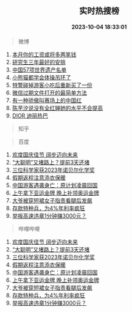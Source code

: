 <div align="center"><h2>实时热搜榜</h2><h4>2023-10-04 18:33:01</h4></div>

> 微博  

1. [本月你的工资或将多两笔钱](https://s.weibo.com/weibo?q=%23%E6%9C%AC%E6%9C%88%E4%BD%A0%E7%9A%84%E5%B7%A5%E8%B5%84%E6%88%96%E5%B0%86%E5%A4%9A%E4%B8%A4%E7%AC%94%E9%92%B1%23&t=31&band_rank=1&Refer=top)<br />
2. [研究生三年最好的安排](https://s.weibo.com/weibo?q=%E7%A0%94%E7%A9%B6%E7%94%9F%E4%B8%89%E5%B9%B4%E6%9C%80%E5%A5%BD%E7%9A%84%E5%AE%89%E6%8E%92&t=31&band_rank=2&Refer=top)<br />
3. [中国57项世界遗产名单](https://s.weibo.com/weibo?q=%23%E4%B8%AD%E5%9B%BD57%E9%A1%B9%E4%B8%96%E7%95%8C%E9%81%97%E4%BA%A7%E5%90%8D%E5%8D%95%23&t=31&band_rank=3&Refer=top)<br />
4. [小熊猫都学会体操吊环了](https://s.weibo.com/weibo?q=%23%E5%B0%8F%E7%86%8A%E7%8C%AB%E9%83%BD%E5%AD%A6%E4%BC%9A%E4%BD%93%E6%93%8D%E5%90%8A%E7%8E%AF%E4%BA%86%23&t=31&band_rank=4&Refer=top)<br />
5. [特警碰掉游客小吃后重新买了一份](https://s.weibo.com/weibo?q=%23%E7%89%B9%E8%AD%A6%E7%A2%B0%E6%8E%89%E6%B8%B8%E5%AE%A2%E5%B0%8F%E5%90%83%E5%90%8E%E9%87%8D%E6%96%B0%E4%B9%B0%E4%BA%86%E4%B8%80%E4%BB%BD%23&t=31&band_rank=5&Refer=top)<br />
6. [微信过期文件打开的最简单方法](https://s.weibo.com/weibo?q=%E5%BE%AE%E4%BF%A1%E8%BF%87%E6%9C%9F%E6%96%87%E4%BB%B6%E6%89%93%E5%BC%80%E7%9A%84%E6%9C%80%E7%AE%80%E5%8D%95%E6%96%B9%E6%B3%95&t=31&band_rank=6&Refer=top)<br />
7. [有一种骄傲叫赛场上的中国红](https://s.weibo.com/weibo?q=%23%E6%9C%89%E4%B8%80%E7%A7%8D%E9%AA%84%E5%82%B2%E5%8F%AB%E8%B5%9B%E5%9C%BA%E4%B8%8A%E7%9A%84%E4%B8%AD%E5%9B%BD%E7%BA%A2%23&t=31&band_rank=7&Refer=top)<br />
8. [陈芋汐说没有全红婵她的水平不会提高](https://s.weibo.com/weibo?q=%23%E9%99%88%E8%8A%8B%E6%B1%90%E8%AF%B4%E6%B2%A1%E6%9C%89%E5%85%A8%E7%BA%A2%E5%A9%B5%E5%A5%B9%E7%9A%84%E6%B0%B4%E5%B9%B3%E4%B8%8D%E4%BC%9A%E6%8F%90%E9%AB%98%23&t=31&band_rank=8&Refer=top)<br />
9. [DIOR 迪丽热巴](https://s.weibo.com/weibo?q=DIOR%20%E8%BF%AA%E4%B8%BD%E7%83%AD%E5%B7%B4&t=31&band_rank=9&Refer=top)<br />

> 知乎  


> 百度  

1. [欢度国庆佳节 阔步迈向未来](https://www.baidu.com/s?wd=%E6%AC%A2%E5%BA%A6%E5%9B%BD%E5%BA%86%E4%BD%B3%E8%8A%82+%E9%98%94%E6%AD%A5%E8%BF%88%E5%90%91%E6%9C%AA%E6%9D%A5&sa=fyb_news&rsv_dl=fyb_news)<br />
2. [“大聪明”又堵路上？提前3天还堵](https://www.baidu.com/s?wd=%E2%80%9C%E5%A4%A7%E8%81%AA%E6%98%8E%E2%80%9D%E5%8F%88%E5%A0%B5%E8%B7%AF%E4%B8%8A%EF%BC%9F%E6%8F%90%E5%89%8D3%E5%A4%A9%E8%BF%98%E5%A0%B5&sa=fyb_news&rsv_dl=fyb_news)<br />
3. [三位科学家获2023年诺贝尔化学奖](https://www.baidu.com/s?wd=%E4%B8%89%E4%BD%8D%E7%A7%91%E5%AD%A6%E5%AE%B6%E8%8E%B72023%E5%B9%B4%E8%AF%BA%E8%B4%9D%E5%B0%94%E5%8C%96%E5%AD%A6%E5%A5%96&sa=fyb_news&rsv_dl=fyb_news)<br />
4. [假期返程注意添衣保暖](https://www.baidu.com/s?wd=%E5%81%87%E6%9C%9F%E8%BF%94%E7%A8%8B%E6%B3%A8%E6%84%8F%E6%B7%BB%E8%A1%A3%E4%BF%9D%E6%9A%96&sa=fyb_news&rsv_dl=fyb_news)<br />
5. [中国游客遇袭身亡：原计划凌晨回国](https://www.baidu.com/s?wd=%E4%B8%AD%E5%9B%BD%E6%B8%B8%E5%AE%A2%E9%81%87%E8%A2%AD%E8%BA%AB%E4%BA%A1%EF%BC%9A%E5%8E%9F%E8%AE%A1%E5%88%92%E5%87%8C%E6%99%A8%E5%9B%9E%E5%9B%BD&sa=fyb_news&rsv_dl=fyb_news)<br />
6. [上午拿下亚运金牌 晚上补领奥运金牌](https://www.baidu.com/s?wd=%E4%B8%8A%E5%8D%88%E6%8B%BF%E4%B8%8B%E4%BA%9A%E8%BF%90%E9%87%91%E7%89%8C+%E6%99%9A%E4%B8%8A%E8%A1%A5%E9%A2%86%E5%A5%A5%E8%BF%90%E9%87%91%E7%89%8C&sa=fyb_news&rsv_dl=fyb_news)<br />
7. [大爷被穿短裙女子指责看腿后发飙](https://www.baidu.com/s?wd=%E5%A4%A7%E7%88%B7%E8%A2%AB%E7%A9%BF%E7%9F%AD%E8%A3%99%E5%A5%B3%E5%AD%90%E6%8C%87%E8%B4%A3%E7%9C%8B%E8%85%BF%E5%90%8E%E5%8F%91%E9%A3%99&sa=fyb_news&rsv_dl=fyb_news)<br />
8. [存款特种兵，为4%年利率疯狂](https://www.baidu.com/s?wd=%E5%AD%98%E6%AC%BE%E7%89%B9%E7%A7%8D%E5%85%B5%EF%BC%8C%E4%B8%BA4%25%E5%B9%B4%E5%88%A9%E7%8E%87%E7%96%AF%E7%8B%82&sa=fyb_news&rsv_dl=fyb_news)<br />
9. [举报高速违章1分钟赚3000元？](https://www.baidu.com/s?wd=%E4%B8%BE%E6%8A%A5%E9%AB%98%E9%80%9F%E8%BF%9D%E7%AB%A01%E5%88%86%E9%92%9F%E8%B5%9A3000%E5%85%83%EF%BC%9F&sa=fyb_news&rsv_dl=fyb_news)<br />

> 哔哩哔哩  

1. [欢度国庆佳节 阔步迈向未来](https://www.baidu.com/s?wd=%E6%AC%A2%E5%BA%A6%E5%9B%BD%E5%BA%86%E4%BD%B3%E8%8A%82+%E9%98%94%E6%AD%A5%E8%BF%88%E5%90%91%E6%9C%AA%E6%9D%A5&sa=fyb_news&rsv_dl=fyb_news)<br />
2. [“大聪明”又堵路上？提前3天还堵](https://www.baidu.com/s?wd=%E2%80%9C%E5%A4%A7%E8%81%AA%E6%98%8E%E2%80%9D%E5%8F%88%E5%A0%B5%E8%B7%AF%E4%B8%8A%EF%BC%9F%E6%8F%90%E5%89%8D3%E5%A4%A9%E8%BF%98%E5%A0%B5&sa=fyb_news&rsv_dl=fyb_news)<br />
3. [三位科学家获2023年诺贝尔化学奖](https://www.baidu.com/s?wd=%E4%B8%89%E4%BD%8D%E7%A7%91%E5%AD%A6%E5%AE%B6%E8%8E%B72023%E5%B9%B4%E8%AF%BA%E8%B4%9D%E5%B0%94%E5%8C%96%E5%AD%A6%E5%A5%96&sa=fyb_news&rsv_dl=fyb_news)<br />
4. [假期返程注意添衣保暖](https://www.baidu.com/s?wd=%E5%81%87%E6%9C%9F%E8%BF%94%E7%A8%8B%E6%B3%A8%E6%84%8F%E6%B7%BB%E8%A1%A3%E4%BF%9D%E6%9A%96&sa=fyb_news&rsv_dl=fyb_news)<br />
5. [中国游客遇袭身亡：原计划凌晨回国](https://www.baidu.com/s?wd=%E4%B8%AD%E5%9B%BD%E6%B8%B8%E5%AE%A2%E9%81%87%E8%A2%AD%E8%BA%AB%E4%BA%A1%EF%BC%9A%E5%8E%9F%E8%AE%A1%E5%88%92%E5%87%8C%E6%99%A8%E5%9B%9E%E5%9B%BD&sa=fyb_news&rsv_dl=fyb_news)<br />
6. [上午拿下亚运金牌 晚上补领奥运金牌](https://www.baidu.com/s?wd=%E4%B8%8A%E5%8D%88%E6%8B%BF%E4%B8%8B%E4%BA%9A%E8%BF%90%E9%87%91%E7%89%8C+%E6%99%9A%E4%B8%8A%E8%A1%A5%E9%A2%86%E5%A5%A5%E8%BF%90%E9%87%91%E7%89%8C&sa=fyb_news&rsv_dl=fyb_news)<br />
7. [大爷被穿短裙女子指责看腿后发飙](https://www.baidu.com/s?wd=%E5%A4%A7%E7%88%B7%E8%A2%AB%E7%A9%BF%E7%9F%AD%E8%A3%99%E5%A5%B3%E5%AD%90%E6%8C%87%E8%B4%A3%E7%9C%8B%E8%85%BF%E5%90%8E%E5%8F%91%E9%A3%99&sa=fyb_news&rsv_dl=fyb_news)<br />
8. [存款特种兵，为4%年利率疯狂](https://www.baidu.com/s?wd=%E5%AD%98%E6%AC%BE%E7%89%B9%E7%A7%8D%E5%85%B5%EF%BC%8C%E4%B8%BA4%25%E5%B9%B4%E5%88%A9%E7%8E%87%E7%96%AF%E7%8B%82&sa=fyb_news&rsv_dl=fyb_news)<br />
9. [举报高速违章1分钟赚3000元？](https://www.baidu.com/s?wd=%E4%B8%BE%E6%8A%A5%E9%AB%98%E9%80%9F%E8%BF%9D%E7%AB%A01%E5%88%86%E9%92%9F%E8%B5%9A3000%E5%85%83%EF%BC%9F&sa=fyb_news&rsv_dl=fyb_news)<br />
